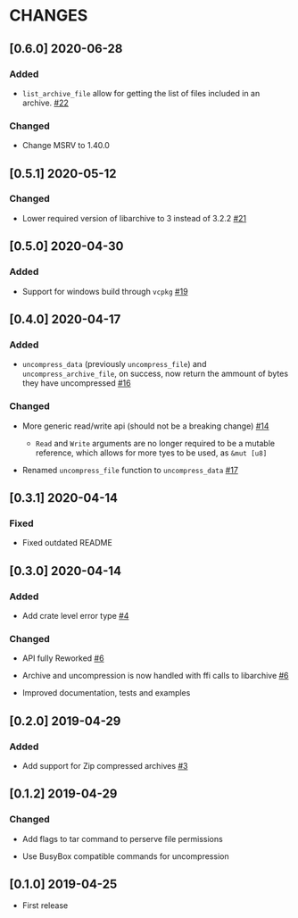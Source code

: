 # CHANGES

## [0.6.0] 2020-06-28

### Added

* `list_archive_file` allow for getting the list of files included in an archive. [#22]

### Changed

* Change MSRV to 1.40.0

[#22]: https://github.com/OSSystems/compress-tools-rs/issues/22

## [0.5.1] 2020-05-12

### Changed

* Lower required version of libarchive to 3 instead of 3.2.2 [#21]

[#21]: https://github.com/OSSystems/compress-tools-rs/pull/21

## [0.5.0] 2020-04-30

### Added

* Support for windows build through `vcpkg` [#19]

[#19]: https://github.com/OSSystems/compress-tools-rs/pull/19

## [0.4.0] 2020-04-17

### Added

* `uncompress_data` (previously `uncompress_file`) and `uncompress_archive_file`, on success, now return the ammount of bytes they have uncompressed [#16]

[#16]: https://github.com/OSSystems/compress-tools-rs/pull/16

### Changed

* More generic read/write api (should not be a breaking change) [#14]
  * `Read` and `Write` arguments are no longer required to be a mutable reference,
    which allows for more tyes to be used, as `&mut [u8]`

* Renamed `uncompress_file` function to `uncompress_data` [#17]

[#14]: https://github.com/OSSystems/compress-tools-rs/pull/14
[#17]: https://github.com/OSSystems/compress-tools-rs/pull/17

## [0.3.1] 2020-04-14

### Fixed

* Fixed outdated README

## [0.3.0] 2020-04-14

### Added

* Add crate level error type [#4]

### Changed

* API fully Reworked [#6]

* Archive and uncompression is now handled with ffi calls to libarchive [#6]

* Improved documentation, tests and examples

[#4]: https://github.com/OSSystems/compress-tools-rs/pull/4
[#6]: https://github.com/OSSystems/compress-tools-rs/pull/6

## [0.2.0] 2019-04-29

### Added

* Add support for Zip compressed archives [#3]

[#3]: https://github.com/OSSystems/compress-tools-rs/pull/3

## [0.1.2] 2019-04-29

### Changed

* Add flags to tar command to perserve file permissions

* Use BusyBox compatible commands for uncompression

## [0.1.0] 2019-04-25

* First release
